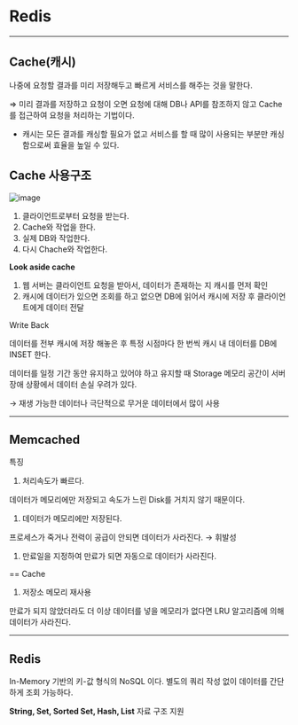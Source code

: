 # Redis

------

## Cache(캐시)

나중에 요청할 결과를 미리 저장해두고 빠르게 서비스를 해주는 것을 말한다.

⇒ 미리 결과를 저장하고 요청이 오면 요청에 대해 DB나 API를 참조하지 않고 Cache를 접근하여 요청을 처리하는 기법이다.

- 캐시는 모든 결과를 캐싱할 필요가 없고 서비스를 할 때 많이 사용되는 부분만 캐싱함으로써 효율을 높일 수 있다.

## Cache 사용구조

![image](https://user-images.githubusercontent.com/103401813/198579053-3ffbc35b-882b-4261-9b3d-a6237f9a6ec7.png)

1. 클라이언트로부터 요청을 받는다.
2. Cache와 작업을 한다.
3. 실제 DB와 작업한다.
4. 다시 Chache와 작업한다.

**Look aside cache**

1. 웹 서버는 클라이언트 요청을 받아서, 데이터가 존재하는 지 캐시를 먼저 확인
2. 캐시에 데이터가 있으면 조회를 하고 없으면 DB에 읽어서 캐시에 저장 후 클라이언트에게 데이터 전달

Write Back

데이터를 전부 캐시에 저장 해놓은 후 특정 시점마다 한 번씩 캐시 내 데이터를 DB에 INSET 한다.

데이터를 일정 기간 동안 유지하고 있어야 하고 유지할 때 Storage 메모리 공간이 서버 장애 상황에서 데이터 손실 우려가 있다.

→ 재생 가능한 데이터나 극단적으로 무거운 데이터에서 많이 사용

------

## Memcached

특징

1. 처리속도가 빠르다.

데이터가 메모리에만 저장되고 속도가 느린 Disk를 거치지 않기 때문이다.

1. 데이터가 메모리에만 저장된다.

프로세스가 죽거나 전력이 공급이 안되면 데이터가 사라진다. → 휘발성

1. 만료일을 지정하여 만료가 되면 자동으로 데이터가 사라진다.

== Cache

1. 저장소 메모리 재사용

만료가 되지 않았더라도 더 이상 데이터를 넣을 메모리가 없다면 LRU 알고리즘에 의해 데이터가 사라진다.

------

## Redis

In-Memory 기반의 키-값 형식의 NoSQL 이다. 별도의 쿼리 작성 없이 데이터를 간단하게 조회 가능하다.

**String, Set, Sorted Set, Hash, List** 자료 구조 지원